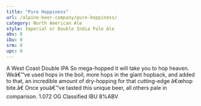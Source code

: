 ```yaml
---
title: "Pure Hoppiness"
url: /alpine-beer-company/pure-hoppiness/
category: North American Ale
style: Imperial or Double India Pale Ale
abv: 8
ibu: 0
srm: 0
upc: 0
---
```

A West Coast Double IPA
So mega-hopped it will take you to hop heaven. Weâ€™ve used hops in the boil, more hops in the giant hopback, and added to that, an incredible amount of dry-hopping for that cutting-edge â€œhop bite.â€ Once youâ€™ve tasted this unique beer, all others pale in comparison. 1.072 OG Classified IBU 8%ABV
